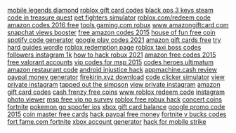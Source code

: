 <a href="https://lookerstudio.google.com/reporting/4191312b-aa57-40c8-9cf2-01012230ea6b/page/DjD">mobile legends diamond</a>
<a href="https://lookerstudio.google.com/reporting/1aac6ecb-b920-4353-b190-d932a29e6e22/page/DjD">roblox gift card codes</a>
<a href="https://lookerstudio.google.com/reporting/74c62aeb-4bea-4dc4-882d-d40c09b9dc83/page/DjD">black ops 3 keys steam</a>
<a href="https://lookerstudio.google.com/reporting/29926fa5-3ac4-483f-80be-08f58f8d4523/page/DjD">code in treasure quest</a>
<a href="https://lookerstudio.google.com/reporting/12276cc6-96d9-4edd-a983-f0cc6b2ee9ea/page/DjD">pet fighters simulator</a>
<a href="https://lookerstudio.google.com/reporting/97544892-1db5-43af-819d-ba04951d0e7d/page/DjD">roblox.com/redeem code</a>
<a href="https://lookerstudio.google.com/reporting/45d63b76-0f73-433b-a776-24470f88b7d2/page/DjD">amazon codes 2016 free</a>
<a href="https://lookerstudio.google.com/reporting/234675f8-e662-46b9-9735-d39739c916d5/page/DjD">tools gaming.com robux</a>
<a href="https://lookerstudio.google.com/reporting/44dc68a7-7b95-4987-9442-324e2e9da14a/page/DjD">www amazongiftcard com</a>
<a href="https://lookerstudio.google.com/reporting/3abdbccd-b22a-46aa-bf3b-37ba8ca9b068/page/DjD">snapchat views booster</a>
<a href="https://lookerstudio.google.com/reporting/6229d292-b7f1-4a78-b9da-4f9a868436ad/page/DjD">free amazon codes 2015</a>
<a href="https://lookerstudio.google.com/reporting/3f5d4659-ecea-414d-8a2c-943b9e9326a1/page/DjD">house of fun free coin</a>
<a href="https://lookerstudio.google.com/reporting/646f1bce-648b-4592-a76e-6b9c9f9f8502/page/DjD">spotify code generator</a>
<a href="https://lookerstudio.google.com/reporting/6bce29af-b159-45e1-abc9-91f0d454dd74/page/DjD">google play codes 2021</a>
<a href="https://lookerstudio.google.com/reporting/4e49e62c-850f-483b-aee3-18bcb917af65/page/DjD">amazon gift cards free</a>
<a href="https://lookerstudio.google.com/u/0/reporting/9ba1ef7b-33f6-4f3b-b82b-8ef1af8b03ff/page/qqS9C">try hard guides wordle</a>
<a href="https://lookerstudio.google.com/u/0/reporting/902bbcb1-8d9d-4e29-9193-7d13c61b711f/page/HLlDD">roblox redemption page</a>
<a href="https://lookerstudio.google.com/reporting/111c77c9-7555-47e0-b03a-cf68a06c2a62?s=n-1WF2JuZXY">roblox taxi boss codes</a>
<a href="https://lookerstudio.google.com/reporting/715621a8-4c0d-40ef-bceb-71d5c62064b4/page/DjD">followers instagram 1k</a>
<a href="https://lookerstudio.google.com/reporting/6d366d4a-2953-4b55-b73b-9978506ccac0/page/DjD">how to hack robux 2021</a>
<a href="https://lookerstudio.google.com/reporting/196cab90-62b5-490b-9b18-f71619ee25ad/page/DjD">amazon free codes 2015</a>
<a href="https://lookerstudio.google.com/reporting/130b2494-4db7-4b41-85f8-9f462444db70/page/Fr26C">free valorant accounts</a>
<a href="https://lookerstudio.google.com/reporting/fcd453a5-6b6e-41fc-b235-716bee7584c8/page/DjD">vip codes for msp 2015</a>
<a href="https://lookerstudio.google.com/reporting/4077926e-a162-430e-8fcc-7b46a5278ab6/page/DjD">codes heroes ultimatum</a>
<a href="https://lookerstudio.google.com/reporting/3077784c-c125-4d2d-8bc1-ccc574a86ab5/page/DjD">amazon restaurant code</a>
<a href="https://lookerstudio.google.com/s/ji5xple4Zuw">android injustice hack</a>
<a href="https://lookerstudio.google.com/reporting/4541f461-ff23-4a68-a488-b45517209158/page/T51AD">appmachine.cash review</a>
<a href="https://lookerstudio.google.com/reporting/8ca3b31c-d5f9-429b-9e4e-25e97915d82d/page/ImwCD">paypal money generator</a>
<a href="https://lookerstudio.google.com/reporting/1df542b8-2830-433f-869a-6ef55b82945c/page/DjD">firekirin.xyz download</a>
<a href="https://lookerstudio.google.com/reporting/1d980729-2471-4f68-b010-f9912de9b9b3/page/DjD">code clicker simulator</a>
<a href="https://lookerstudio.google.com/reporting/1ebfae12-3818-4d8a-8420-d08338a22130/page/DjD">view private instagram</a>
<a href="https://lookerstudio.google.com/s/h_-Up3Cpv-Y">tapped out the simpson</a>
<a href="https://lookerstudio.google.com/reporting/eceea4cd-85d4-492a-b8ef-f9176304d231/page/DjD">view private instagram</a>
<a href="https://lookerstudio.google.com/reporting/73bb434f-51e8-4b69-9361-8f633390093c/page/DjD">amazon gift card codes</a>
<a href="https://lookerstudio.google.com/reporting/5bef48bb-2db9-4f90-b560-fc0e714a2843/page/ONgDD">cash frenzy free coins</a>
<a href="https://lookerstudio.google.com/reporting/d7cef544-9f7b-4521-84fd-c2a250274211/page/DjD">www roblox redeem code</a>
<a href="https://lookerstudio.google.com/reporting/af802aad-62e8-40b3-9044-4ac0de3eb705/page/DjD">instagram photo viewer</a>
<a href="https://lookerstudio.google.com/reporting/fdfb997a-40e4-4322-9679-af4f6e08341d/page/DjD">msp free vip no survey</a>
<a href="https://lookerstudio.google.com/reporting/3ae583c9-cefb-4332-b959-d208a313f315/page/4VDGB">roblox free robux hack</a>
<a href="https://lookerstudio.google.com/reporting/f995df56-644f-4a10-9579-916b53f3b9d8/page/DjD">concert coins fortnite</a>
<a href="https://lookerstudio.google.com/reporting/6142158a-4284-45c0-a97e-417479f1c7d1/page/DjD">pokemon go spoofer ios</a>
<a href="https://lookerstudio.google.com/reporting/114733dc-0994-449e-9aab-8059cc171827/page/DjD">xbox gift card balance</a>
<a href="https://lookerstudio.google.com/reporting/2b89ea87-892f-4590-be05-f9c2cc485494/page/DjD">google promo code 2015</a>
<a href="https://lookerstudio.google.com/reporting/1e20edb0-ded6-4f69-9b36-a30352d6d8bc/page/DjD">coin master free cards</a>
<a href="https://lookerstudio.google.com/s/pequu4RhWVk">hack paypal free money</a>
<a href="https://lookerstudio.google.com/reporting/158ef786-5b76-43f0-bf5e-17114f845a32?s=sXbPq18beck">fortnite v bucks codes</a>
<a href="https://lookerstudio.google.com/reporting/be55f36c-411d-40e5-a7b3-b09b0d6d7bbb/page/DjD">fort fame.com fortnite</a>
<a href="https://lookerstudio.google.com/reporting/3626747d-8ebe-4542-8e42-aa833b5b590d/page/DjD">xbox account generator</a>
<a href="https://lookerstudio.google.com/reporting/037e629b-59c6-47d2-83bf-3d66f95da38b?s=la6ojBGwQSI">hack for mobile strike</a>
